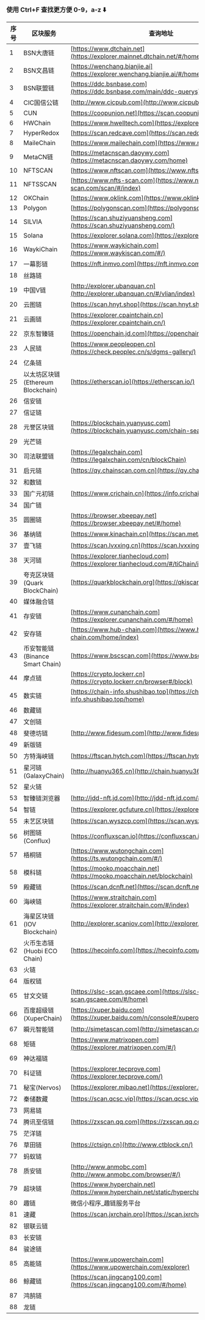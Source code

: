  ### 使用 Ctrl+F 查找更方便 0-9，a-z ⬇️
 |序号|区块服务|查询地址|
 |----|--------|--------|
 |1|BSN大唐链|[https://www.dtchain.net](https://explorer.mainnet.dtchain.net/#/home)|
 |2|BSN文昌链|[https://wenchang.bianjie.ai](https://explorer.wenchang.bianjie.ai/#/home)|
 |3|BSN联盟链|[https://ddc.bsnbase.com](https://ddc.bsnbase.com/main/ddc-querys)|
 |4|CIC国信公链|[http://www.cicpub.com](http://www.cicpub.com/)|
 |5|CUN|[https://coopunion.net](https://scan.coopunion.net/)|
 |6|HWChain|[https://www.hwelltech.com](https://explorer.hwelltech.com/)|
 |7|HyperRedox|[https://scan.redcave.com](https://scan.redcave.com/#/)|
 |8|MaileChain|[https://www.mailechain.com](https://www.mailechain.com/)|
 |9|MetaCN链|[https://metacnscan.daoywy.com](https://metacnscan.daoywy.com/home)|
 |10|NFTSCAN|[https://www.nftscan.com](https://www.nftscan.com/)|
 |11|NFTSSCAN|[https://www.nfts-scan.com](https://www.nfts-scan.com/scan/#/index)|
 |12|OKChain|[https://www.oklink.com](https://www.oklink.com/zh-cn/okc)|
 |13|Polygon|[https://polygonscan.com](https://polygonscan.com/)|
 |14|SILVIA|[https://scan.shuziyuansheng.com](https://scan.shuziyuansheng.com/)|
 |15|Solana|[https://explorer.solana.com](https://explorer.solana.com/)|
 |16|WaykiChain|[https://www.waykichain.com](https://www.waykiscan.com/#/)|
 |17|一幕影链|[https://nft.inmvo.com](https://nft.inmvo.com/auth/Login)|
 |18|丝路链|
 |19|中国V链|[http://explorer.ubanquan.cn](http://explorer.ubanquan.cn/#/vlian/index)|
 |20|云图链|[https://scan.hnyt.shop](https://scan.hnyt.shop/#/home)|
 |21|云画链|[https://explorer.cpaintchain.cn](https://explorer.cpaintchain.cn/)|
 |22|京东智臻链|[https://openchain.jd.com](https://openchain.jd.com/browser/)|
 |23|人民链|[https://www.peopleopen.cn](https://check.peoplec.cn/s/dgms-gallery/)|
 |24|亿条链|
 |25|以太坊区块链(Ethereum Blockchain)|[https://etherscan.io](https://etherscan.io/)|
 |26|信安链|
 |27|信证链|
 |28|元誉区块链|[https://blockchain.yuanyusc.com](https://blockchain.yuanyusc.com/chain-search/)|
 |29|光芒链|
 |30|司法联盟链|[https://legalxchain.com](https://legalxchain.com/cn/blockChain)|
 |31|启元链|[https://qy.chainscan.com.cn](https://qy.chainscan.com.cn/)|
 |32|和数链|
 |33|国广元初链|[https://www.crichain.cn](https://info.crichain.cn/)|
 |34|国广链|
 |35|圆圈链|[https://browser.xbeepay.net](https://browser.xbeepay.net/#/home)|
 |36|基纳链|[https://www.kinachain.cn](https://scan.metakina.com/)|
 |37|壹飞链|[https://scan.lvxxing.cn](https://scan.lvxxing.cn/#/home)|
 |38|天河链|[https://explorer.tianhecloud.com](https://explorer.tianhecloud.com/#/tiChain/index)|
 |39|夸克区块链(Quark BlockChain)|[https://quarkblockchain.org](https://qkiscan.cn/)|
 |40|媒体融合链|
 |41|存安链|[https://www.cunanchain.com](https://explorer.cunanchain.com/#/home)|
 |42|安存链|[https://www.hub-chain.com](https://www.hub-chain.com/home/index)|
 |43|币安智能链(Binance Smart Chain)|[https://www.bscscan.com](https://www.bscscan.com/)|
 |44|摩点链|[https://crypto.lockerr.cn](https://crypto.lockerr.cn/browser#/block)|
 |45|数实链|[https://chain-info.shushibao.top](https://chain-info.shushibao.top/home)|
 |46|数藏链|
 |47|文创链|
 |48|斐德坊链|[http://www.fidesum.com](http://www.fidesum.com/)|
 |49|新版链|
 |50|方特海峡链|[https://ftscan.hytch.com](https://ftscan.hytch.com/#/index)|
 |51|星河链(GalaxyChain)|[http://huanyu365.cn](http://chain.huanyu365.cn:8000/#/)|
 |52|星火链|
 |53|智臻链浏览器|[http://jdd-nft.jd.com](http://jdd-nft.jd.com/#/)|
 |54|智链|[https://explorer.gcfuture.cn](https://explorer.gcfuture.cn/#/)|
 |55|未艺区块链|[https://scan.wyszcp.com](https://scan.wyszcp.com/)|
 |56|树图链(Conflux)|[https://confluxscan.io](https://confluxscan.io/)|
 |57|梧桐链|[https://www.wutongchain.com](https://ts.wutongchain.com/#/)|
 |58|模科链|[https://mooko.moacchain.net](https://mooko.moacchain.net/blockchain)|
 |59|殿藏链|[https://scan.dcnft.net](https://scan.dcnft.net)|
 |60|海峡链|[https://www.straitchain.com](https://explorer.straitchain.com/#/index)|
 |61|海星区块链(IOV Blockchain)|[http://explorer.scaniov.com](http://explorer.scaniov.com/)|
 |62|火币生态链(Huobi ECO Chain)|[https://hecoinfo.com](https://hecoinfo.com/)|
 |63|火链|
 |64|版权链|
 |65|甘文交链|[https://slsc-scan.gscaee.com](https://slsc-scan.gscaee.com/#/home)|
 |66|百度超级链(XuperChain)|[https://xuper.baidu.com](https://xuper.baidu.com/n/console#/xuperos/explorer)|
 |67|瞬元智能链|[http://simetascan.com](http://simetascan.com/)|
 |68|矩链|[https://www.matrixopen.com](https://explorer.matrixopen.com/#/)|
 |69|神达福链|
 |70|科证链|[https://explorer.tecprove.com](https://explorer.tecprove.com/)|
 |71|秘宝(Nervos)|[https://explorer.mibao.net](https://explorer.mibao.net/)|
 |72|秦储数藏|[https://scan.qcsc.vip](https://scan.qcsc.vip/#/home)|
 |73|网易链|
 |74|腾讯至信链|[https://zxscan.qq.com](https://zxscan.qq.com/)|
 |75|茫洋链|
 |76|草田链|[https://ctsign.cn](http://www.ctblock.cn/)|
 |77|蚂蚁链||
 |78|质安链|[http://www.anmobc.com](http://www.anmobc.com/browser/#/)|
 |79|超块链|[https://www.hyperchain.net](https://www.hyperchain.net/static/hyperchainExplorer.html#/)|
 |80|趣链|微信小程序_趣链服务平台|
 |81|速藏|[https://scan.jxrchain.pro](https://scan.jxrchain.pro/#/home)|
 |82|银联云链|
 |83|长安链|
 |84|骏途链|
 |85|高能链|[https://www.upowerchain.com](https://www.upowerchain.com/explorer)|
 |86|鲸藏链|[https://scan.jingcang100.com](https://scan.jingcang100.com/#/home)|
 |87|鸿鹄链|
 |88|龙链|
